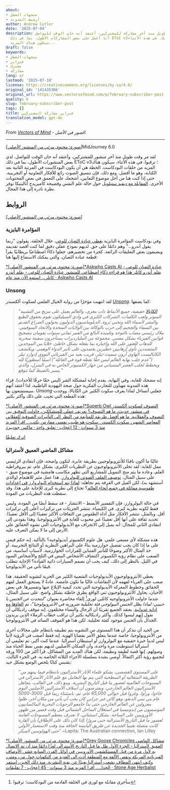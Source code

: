 ```yaml
---
about:
- متجهات العقل
- أرشيف المدونة
author: Andrew Cutler
date: '2025-07-04'
description: لقد مر وقت طويل منذ آخر مشاركة للمشتركين، أعتقد أنه حان الوقت للتواصل.
  أنا أعمل على بعض المشاركات الأطول، بما في ذلك EToC v3؛ ترقبوا ذلك. في هذه الأثناء،
  سيكون هناك المزيد...
draft: false
keywords:
- متجهات-العقل
- فبراير
- مشترك
- مشاركة
lang: ar
lastmod: '2025-07-10'
license: https://creativecommons.org/licenses/by-sa/4.0/
original_id: '141435306'
original_url: https://www.vectorsofmind.com/p/february-subscriber-post
quality: 6
slug: february-subscriber-post
tags: []
title: فبراير مشاركة المشتركين
translation_model: gpt-4o
---
```


*From [Vectors of Mind](https://www.vectorsofmind.com/p/february-subscriber-post) - الصور في الأصل.*

---

[*[صورة: محتوى مرئي من المنشور الأصلي]*](https://substackcdn.com/image/fetch/$s_!OPd9!,f_auto,q_auto:good,fl_progressive:steep/https%3A%2F%2Fsubstack-post-media.s3.amazonaws.com%2Fpublic%2Fimages%2F8fd42653-bd05-4fdb-ba68-f274746ea97c_2048x2048.png)MidJourney 6.0

لقد مر وقت طويل منذ آخر منشور للمشتركين، وأعتقد أنه حان الوقت للتواصل. لدي بعض المنشورات الأطول، بما في ذلك EToC v3؛ ترقبوا. في هذه الأثناء، سيكون هناك المزيد من حلقات البودكاست. الخطة هي أن يكون البودكاست في المرتبة الثانية بعد الكتابة، وهو ما أفضل. ومع ذلك، فإن تنسيق الصوت رائع للأفكار التعاونية أو التجريبية. حتى إذا كنت هنا من أجل موضوع الثعابين، أشجعك على التعمق في بعض المحتويات الأخرى. [المقابلة مع ديفيد ستيلويل](https://www.vectorsofmind.com/p/david-stillwell-4) حول حالة علم النفس وفضيحة كامبريدج أناليتيكا توفر نظرة نادرة إلى هذا المجال.

## الروابط


[*[صورة: محتوى مرئي من المنشور الأصلي]*](https://substackcdn.com/image/fetch/$s_!7uXO!,f_auto,q_auto:good,fl_progressive:steep/https%3A%2F%2Fsubstack-post-media.s3.amazonaws.com%2Fpublic%2Fimages%2Fd97f7049-fab7-4c99-a9ab-5531cc4f9cca_1344x896.png)

### المؤامرة البايزية


وفي بودكاست المؤامرة البايزية [يغطي عبادة الثعبان للوعي](https://www.thebayesianconspiracy.com/2024/02/205-the-snake-cult-of-consciousness/). خلال الحلقة، يقولون "ربما يقول أندرو..." وهم دائمًا على حق. لديهم نموذج عقلي دقيق لما كنت أقصد تقديمه ويضيفون بعض التعليقات الرائعة. كجزء من تحضيرهم، جعلوا ذكاءً اصطناعيًا بريطانيًا يقرأ قطعة عبادة الثعبان، والتي يمكنك الاستماع إليها هنا:

[*[صورة: محتوى مرئي من المنشور الأصلي]*Askwho Casts AI عبادة الثعبان للوعي - بقلم أندرو كاتلر هذا هو قراءة ذكاء اصطناعي للمنشور عبادة الثعبان للوعي - بقلم أندرو كاتلر... استمع الآن منذ عام · Askwho Casts AI](https://askwhocastsai.substack.com/p/the-snake-cult-of-consciousness-by)

### Unsong


لقد انتهيت مؤخرًا من رواية الخيال العلمي لسكوت ألكسندر _[Unsong](https://unsongbook.com/)_. كما يصفها:

> _"[الكابالا](https://en.wikipedia.org/wiki/Kabbalah) حقيقية، جميع الأنماط ذات مغزى، والعالم يعمل على مزيج من التشبيه المتوتر ولعب الكلمات. الشركات الكبرى في وادي السيليكون تقوم بحقوق الطبع والنشر لأسماء الله وتجني ثروة. الدبلوماسيون الدوليون يحولون الصراع القديم بين السماء والجحيم إلى حرب بالوكالة بين الولايات المتحدة والاتحاد السوفيتي. ملاك رئيسي مصاب بالتوحد وتلميذه البالغ من العمر ثماني سنوات يقومان بتصحيح قوانين الفيزياء بشكل مضني. مجموعة من المليارديرات يستأجرون سفينة سحرية للذهاب للعثور على الله وإخباره بما يفعله بشكل خاطئ. خلايا من الموحدين المتشددين تأوي إرهابيين خطيرين يعتمدون على تأثير الدواء الوهمي. ويكتشف الكاباليست الهاوي آرون سميث-تيلر، قريب بعيد من الفيزيائي النووي إدوارد تيلر ("عدم جلب نهاية العالم ليس حقًا نقطة قوة في العائلة") اسمًا أسطوريًا لله ويخطط لجلب العصر المسياني من جهاز الكمبيوتر الخاص به في المنزل، والذي يسير بالضبط كما تتوقع."_

إنه مضحك للغاية، وفي النهاية، يقدم إجابة لمشكلة الشر (ليس حقًا حرقًا للأحداث). قراء هذه المدونة مهيأون للتجارب الفكرية حول صحة اليهودية الباطنية، لذا أعتقد أنهم سيستمتعون بها. _Unsong_ جعلني أتساءل لماذا يعرف سكوت الكثير عن الكابالا، ووجدت هذه القطعة التي تجيب على ذلك وأكثر بكثير:

[*[صورة: محتوى مرئي من المنشور الأصلي]*Superb Owl التصوف لسكوت ألكسندر في منشور حديث، ما هو التصوف؟ تعريف عملي للمتشككين، حاولت التوفيق بين التصوف والعقلانية. ما هو أفضل طريقة للمتابعة من النظر إلى التأثيرات الصوفية للعقلاني المعاصر الشهير، سكوت ألكسندر. سكوت هو طبيب نفسي ممارس يكتب... اقرأ المزيد منذ 3 سنوات · 12 إعجاب · تعليق واحد · ماكس جودبيرد](https://superbowl.substack.com/p/the-mysticism-of-scott-alexander)

[اترك تعليقًا](https://www.vectorsofmind.com/p/february-subscriber-post/comments)

### مشاكل الماضي العميق لأستراليا


غالبًا ما أكون ناقدًا للأنثروبولوجيين بطريقة عابرة. لتكون واضحة، فإن انتقادي الرئيسي ممل للغاية: لقد تخلى الأنثروبولوجيون عن النظريات الكبرى. بشكل عام، تم بيروقراطية العلم، وعادة ما يتم منح التمويل للمشاريع التي تظهر مكاسب هامشية في موضوع ضيق - على سبيل المثال، [توصيف الملف الصوتي للبولروارز](https://web.archive.org/web/20230606053449/https://www.wits.ac.za/news/latest-news/opinion/2019/2019-08/how-our-african-ancestors-made-sound-in-the-stone-age.html). هذا عمل مثير للاهتمام (والذي أستشهد به)، لكن الفيل في الغرفة يتم تجاهله: [لماذا يتم استخدام البولروارز في إعدادات طقوسية مماثلة في جميع أنحاء العالم](https://www.vectorsofmind.com/i/136623669/bullroarer-totem-of-the-diffusionists)؟ تحتاج إلى نظرية كبرى للإجابة على هذا، وقد سقطت هذه النظريات من المودة.

في حالة البولروارز، فإن التفسير الأبسط - الانتشار - قد سقط أيضًا من المودة، وليس فقط لكونه نظرية كبرى. في الكيمياء، تنتشر الجزيئات من تركيزات أعلى إلى تركيزات أقل. وبالمثل، تنتشر الأفكار مثل أداة الطقوس من الثقافات الأكثر تعقيدًا إلى الأقل تعقيدًا. تحديد ثقافة على أنها أقل تعقيدًا غير محبوب للغاية في الأنثروبولوجيا. وهذا يقودني إلى انتقادي الثاني للمجال: أنه يميل إلى الانجراف مع الأيديولوجيات التي تشوه الحقائق على الأرض إلى ما لا يمكن التعرف عليه.

هذه مشكلة لأي مسعى علمي. هل علوم الكمبيوتر أيديولوجية؟ بالتأكيد. إنه حكم قيمي على ما إذا كان يجب تفضيل خوارزمية بناءً على البراهين النظرية أو النتائج التجريبية. أو خذ المثال الأكثر وضوحًا للتأثير المتباين للقرارات الخوارزمية. لأسباب أساسية، من الصعب على نظام رؤية الكمبيوتر اكتشاف الأشخاص البيض في الثلج والأشخاص السود في الليل. بالنظر إلى ذلك، كيف يجب أن نصمم السيارات ذاتية القيادة؟ الإجابة تتطلب قيمًا تأتي من الأيديولوجيا.

يعطي الأنثروبولوجيون الأيديولوجيات الشعبية الكثير من الحرية لتشويه الحقيقة. هذا صعب على الغرباء لفهمه لأن النقاشات غالبًا ما تكون غامضة. عادةً لا يستحق العمل لفهم الحقائق وخطوط المعركة الأيديولوجية التي تحدد كيفية الإبلاغ عنها وتفسيرها. في بعض الأحيان، يحاول الأنثروبولوجيون ثني الواقع بطرق خاطئة بشكل واضح. على سبيل المثال، عندما حاولت الأنثروبولوجية كاثلين لوري[^1] إلقاء محاضرة بعنوان _"لنتحدث عن الجنس يا حبيبي: لماذا يظل الجنس البيولوجي فئة تحليلية ضرورية في الأنثروبولوجيا"،_ تم [إلغاؤها مع إدانة عدوانية](https://www.nytimes.com/2023/09/30/us/anthropology-panel-sex-binary-gender-kathleen-lowery.html). يعتقد الجميع تقريبًا أن الرجال والنساء مختلفون. إنه موقف راديكالي أن نقول إنهم ليسوا كذلك. وأكثر راديكالية بكثير أن تراقب خطاب الزملاء الذين يريدون الجدال بأن الجنس موجود كفئة تحليلية. لكن هذا هو الموقف السائد في الأنثروبولوجيا.

من الجيد أن نتذكر أن هذا المستوى من التشويه يتم تطبيقه بانتظام على مجالات أخرى من الأنثروبولوجيا، خاصة عندما يتعلق الأمر بقضايا الهوية. إنه فقط أصعب في الرؤية لأننا ليس لدينا خبرة حقيقية مع البولروارز أو استيطان أستراليا. عندما كنت أكبر، تم تعليمي أن أستراليا استوطنت مرة واحدة، وأن السكان الأصليين لديهم نفس نمط الحياة منذ وصولهم. إنها قصة لطيفة ونظيفة، لكن هناك العديد من المشاكل. قرأ أكثر من 100 ورقة لتجميع رؤية أكثر اكتمالاً. أوصي بشدة بسلسلة الأجزاء الثلاثة الخاصة به. في الجزء الثالث، يقتبس كتابًا يلخص الوضع بشكل جيد:

> _"على المستوى القصصي، يشكو علماء الآثار الأستراليون بانتظام فيما بينهم من الطريقة المتعالية أو السطحية التي يتم بها التعامل مع علم الآثار الأسترالي في المسوحات العالمية لعصور ما قبل التاريخ البشرية. ومع ذلك، في الغالب، يتجاهل الأستراليون العالم الخارجي، ويفترضون أن أسلاف الأستراليين الأصليين اليوم جاءوا، ورأوا، وغزوا قبل حوالي 65,000 عام، ثم، باستثناء ربما قبل 3000-5000 عام من تبني الدنغو، وهو كائن غير جرابي كان يجب أن يأتي من مكان آخر، ظلوا معزولين عن العالم الخارجي حتى بدأ جامعو الرخويات البحرية الماكسانيون الموسميون من إندونيسيا في استغلال الساحل الشمالي قبل وقت قصير من ظهور الأوروبيين على الساحة. بشكل استثنائي، لا تعترف معظم المسوحات العامة لعصور ما قبل التاريخ الأسترالية حتى مرورًا (إذا كان ذلك على الإطلاق) بأن القارة كانت متصلة بغينيا الجديدة عن طريق اليابسة الجافة منذ وقت الاستعمار الأولي حتى الهولوسين المبكر"_ ~Lapita: The Australian connection, Ian Lilley

[*[صورة: محتوى مرئي من المنشور الأصلي]*Grey Goose Chronicles مشاكل الماضي العميق لأستراليا - الجزء الأول ظل ما قبل التاريخ الأسترالي لغزًا دائمًا منذ أن تم الاتصال به لأول مرة من قبل المستكشفين الأوروبيين في أوائل القرن السابع عشر. الأوصاف الفيزيائية المربكة ونقص الألفة مع المنطقة أدت إلى العديد من التكهنات حول من، ومتى، وكيف انتهى المطاف بشعب أستراليا بعيدًا عن بقية البشرية. منذ ذلك الحين، استمر الجدل... اقرأ المزيد منذ 3 سنوات · 45 إعجاب · 7 تعليقات · Stone Age Herbalist](https://www.stoneageherbalist.com/p/the-problems-of-australias-deep-past)

[^1]: سأجري مقابلة مع لوري في الحلقة القادمة من البودكاست؛ ترقبوا